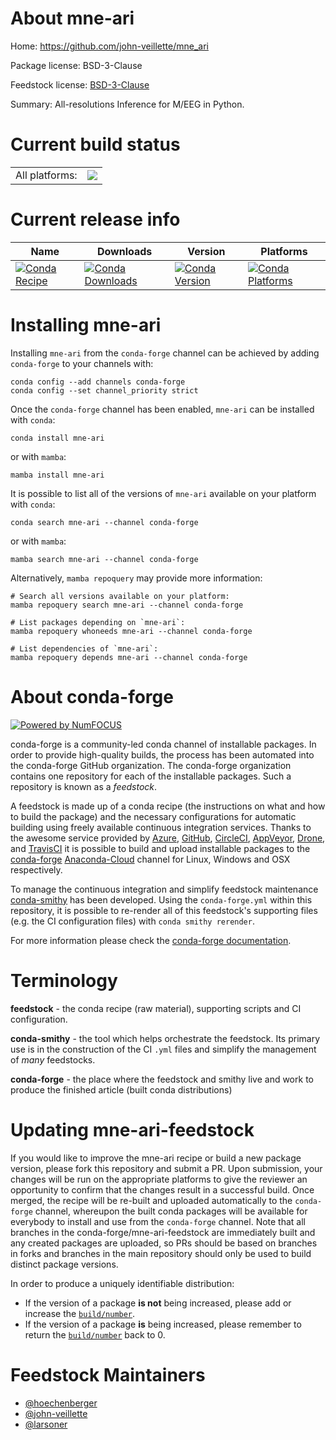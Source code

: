 About mne-ari
=============

Home: https://github.com/john-veillette/mne_ari

Package license: BSD-3-Clause

Feedstock license: [BSD-3-Clause](https://github.com/conda-forge/mne-ari-feedstock/blob/main/LICENSE.txt)

Summary: All-resolutions Inference for M/EEG in Python.

Current build status
====================


<table><tr><td>All platforms:</td>
    <td>
      <a href="https://dev.azure.com/conda-forge/feedstock-builds/_build/latest?definitionId=15582&branchName=main">
        <img src="https://dev.azure.com/conda-forge/feedstock-builds/_apis/build/status/mne-ari-feedstock?branchName=main">
      </a>
    </td>
  </tr>
</table>

Current release info
====================

| Name | Downloads | Version | Platforms |
| --- | --- | --- | --- |
| [![Conda Recipe](https://img.shields.io/badge/recipe-mne--ari-green.svg)](https://anaconda.org/conda-forge/mne-ari) | [![Conda Downloads](https://img.shields.io/conda/dn/conda-forge/mne-ari.svg)](https://anaconda.org/conda-forge/mne-ari) | [![Conda Version](https://img.shields.io/conda/vn/conda-forge/mne-ari.svg)](https://anaconda.org/conda-forge/mne-ari) | [![Conda Platforms](https://img.shields.io/conda/pn/conda-forge/mne-ari.svg)](https://anaconda.org/conda-forge/mne-ari) |

Installing mne-ari
==================

Installing `mne-ari` from the `conda-forge` channel can be achieved by adding `conda-forge` to your channels with:

```
conda config --add channels conda-forge
conda config --set channel_priority strict
```

Once the `conda-forge` channel has been enabled, `mne-ari` can be installed with `conda`:

```
conda install mne-ari
```

or with `mamba`:

```
mamba install mne-ari
```

It is possible to list all of the versions of `mne-ari` available on your platform with `conda`:

```
conda search mne-ari --channel conda-forge
```

or with `mamba`:

```
mamba search mne-ari --channel conda-forge
```

Alternatively, `mamba repoquery` may provide more information:

```
# Search all versions available on your platform:
mamba repoquery search mne-ari --channel conda-forge

# List packages depending on `mne-ari`:
mamba repoquery whoneeds mne-ari --channel conda-forge

# List dependencies of `mne-ari`:
mamba repoquery depends mne-ari --channel conda-forge
```


About conda-forge
=================

[![Powered by
NumFOCUS](https://img.shields.io/badge/powered%20by-NumFOCUS-orange.svg?style=flat&colorA=E1523D&colorB=007D8A)](https://numfocus.org)

conda-forge is a community-led conda channel of installable packages.
In order to provide high-quality builds, the process has been automated into the
conda-forge GitHub organization. The conda-forge organization contains one repository
for each of the installable packages. Such a repository is known as a *feedstock*.

A feedstock is made up of a conda recipe (the instructions on what and how to build
the package) and the necessary configurations for automatic building using freely
available continuous integration services. Thanks to the awesome service provided by
[Azure](https://azure.microsoft.com/en-us/services/devops/), [GitHub](https://github.com/),
[CircleCI](https://circleci.com/), [AppVeyor](https://www.appveyor.com/),
[Drone](https://cloud.drone.io/welcome), and [TravisCI](https://travis-ci.com/)
it is possible to build and upload installable packages to the
[conda-forge](https://anaconda.org/conda-forge) [Anaconda-Cloud](https://anaconda.org/)
channel for Linux, Windows and OSX respectively.

To manage the continuous integration and simplify feedstock maintenance
[conda-smithy](https://github.com/conda-forge/conda-smithy) has been developed.
Using the ``conda-forge.yml`` within this repository, it is possible to re-render all of
this feedstock's supporting files (e.g. the CI configuration files) with ``conda smithy rerender``.

For more information please check the [conda-forge documentation](https://conda-forge.org/docs/).

Terminology
===========

**feedstock** - the conda recipe (raw material), supporting scripts and CI configuration.

**conda-smithy** - the tool which helps orchestrate the feedstock.
                   Its primary use is in the construction of the CI ``.yml`` files
                   and simplify the management of *many* feedstocks.

**conda-forge** - the place where the feedstock and smithy live and work to
                  produce the finished article (built conda distributions)


Updating mne-ari-feedstock
==========================

If you would like to improve the mne-ari recipe or build a new
package version, please fork this repository and submit a PR. Upon submission,
your changes will be run on the appropriate platforms to give the reviewer an
opportunity to confirm that the changes result in a successful build. Once
merged, the recipe will be re-built and uploaded automatically to the
`conda-forge` channel, whereupon the built conda packages will be available for
everybody to install and use from the `conda-forge` channel.
Note that all branches in the conda-forge/mne-ari-feedstock are
immediately built and any created packages are uploaded, so PRs should be based
on branches in forks and branches in the main repository should only be used to
build distinct package versions.

In order to produce a uniquely identifiable distribution:
 * If the version of a package **is not** being increased, please add or increase
   the [``build/number``](https://docs.conda.io/projects/conda-build/en/latest/resources/define-metadata.html#build-number-and-string).
 * If the version of a package **is** being increased, please remember to return
   the [``build/number``](https://docs.conda.io/projects/conda-build/en/latest/resources/define-metadata.html#build-number-and-string)
   back to 0.

Feedstock Maintainers
=====================

* [@hoechenberger](https://github.com/hoechenberger/)
* [@john-veillette](https://github.com/john-veillette/)
* [@larsoner](https://github.com/larsoner/)

